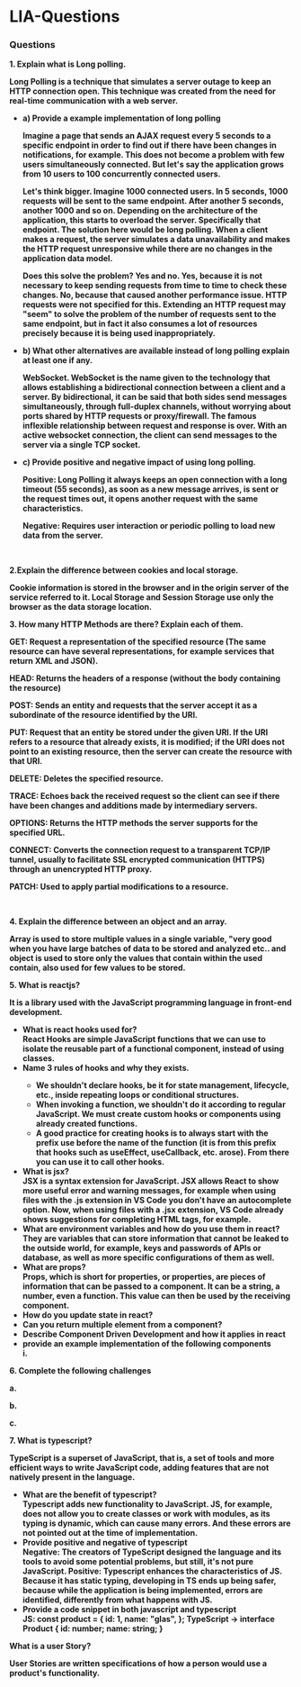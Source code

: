# LIA-Questions

### Questions

<p><strong> 1. Explain what is Long polling.<strong></p>
<p>Long Polling is a technique that simulates a server outage to keep an HTTP connection open. This technique was created from the need for real-time communication with a web server.</p>

<ul>
  <li> a) Provide a example implementation of long polling</li>
  <p> Imagine a page that sends an AJAX request every 5 seconds to a specific endpoint in order to find out if there have been changes in notifications, for example. This does not become a problem with few users simultaneously connected. But let's say the application grows from 10 users to 100 concurrently connected users.

Let's think bigger. Imagine 1000 connected users. In 5 seconds, 1000 requests will be sent to the same endpoint. After another 5 seconds, another 1000 and so on. Depending on the architecture of the application, this starts to overload the server. Specifically that endpoint. The solution here would be long polling. When a client makes a request, the server simulates a data unavailability and makes the HTTP request unresponsive while there are no changes in the application data model.

Does this solve the problem? Yes and no. Yes, because it is not necessary to keep sending requests from time to time to check these changes. No, because that caused another performance issue. HTTP requests were not specified for this. Extending an HTTP request may "seem" to solve the problem of the number of requests sent to the same endpoint, but in fact it also consumes a lot of resources precisely because it is being used inappropriately.</p>
  <li> b) What other alternatives are available instead of long polling explain at least one if any.</li>
  <p>WebSocket. WebSocket is the name given to the technology that allows establishing a bidirectional connection between a client and a server. By bidirectional, it can be said that both sides send messages simultaneously, through full-duplex channels, without worrying about ports shared by HTTP requests or proxy/firewall.
The famous inflexible relationship between request and response is over. With an active websocket connection, the client can send messages to the server via a single TCP socket.</p>
  <li> c) Provide positive and negative impact of using long polling.</li>
  <p>Positive: Long Polling it always keeps an open connection with a long timeout (55 seconds), as soon as a new message arrives, is sent or the request times out, it opens another request with the same characteristics.
  <p>Negative: Requires user interaction or periodic polling to load new data from the server.</p>
  </p>
</ul>
<br>
<p> 2.Explain the difference between cookies and local storage.</p>
Cookie information is stored in the browser and in the origin server of the service referred to it. Local Storage and Session Storage use only the browser as the data storage location.
<p>3. How many HTTP Methods are there? Explain each of them.</p>
<p>GET: Request a representation of the specified resource (The same resource can have several representations, for example services that return XML and JSON).</p>
<p>HEAD: Returns the headers of a response (without the body containing the resource)</p>
<p>POST: Sends an entity and requests that the server accept it as a subordinate of the resource identified by the URI.</p>
<p>PUT: Request that an entity be stored under the given URI. If the URI refers to a resource that already exists, it is modified; if the URI does not point to an existing resource, then the server can create the resource with that URI.</p>
<p>DELETE: Deletes the specified resource.</p>
<p>TRACE: Echoes back the received request so the client can see if there have been changes and additions made by intermediary servers.</p>
<p>OPTIONS: Returns the HTTP methods the server supports for the specified URL.</p>
<p>CONNECT: Converts the connection request to a transparent TCP/IP tunnel, usually to facilitate SSL encrypted communication (HTTPS) through an unencrypted HTTP proxy.</p>
<p>PATCH: Used to apply partial modifications to a resource.</p>
<br>
<p> 4. Explain the difference between an object and an array.</p>
Array is used to store multiple values in a single variable, "very good when you have large batches of data to be stored and analyzed etc.. and object is used to store only the values that contain within the used contain, also used for few values to be stored.</p>

<p>5. What is reactjs? </p>
It is a library used with the JavaScript programming language in front-end development.

<ul>
  <li>What is react hooks used for?</li>
  React Hooks are simple JavaScript functions that we can use to isolate the reusable part of a functional component, instead of using classes.
  <li>Name 3 rules of hooks and why they exists.</li>
    <ul>
       <li>We shouldn't declare hooks, be it for state management, lifecycle, etc., inside repeating loops or conditional structures.</li> 
       <li> When invoking a function, we shouldn't do it according to regular JavaScript. We must create custom hooks or components using already created functions.</li>
       <li> A good practice for creating hooks is to always start with the prefix use before the name of the function (it is from this prefix that hooks such as useEffect, useCallback, etc. arose). From there you can use it to call other hooks.</li>
    </ul>
  <li>What is jsx?</li> JSX is a syntax extension for JavaScript. JSX allows React to show more useful error and warning messages, for example when using files with the .js extension in VS Code you don't have an autocomplete option. Now, when using files with a .jsx extension, VS Code already shows suggestions for completing HTML tags, for example.
  <li>What are environment variables and how do you use them in react?</li>
  They are variables that can store information that cannot be leaked to the outside world, for example, keys and passwords of APIs or database, as well as more specific configurations of them as well.
  <li>What are props?</li>
 Props, which is short for properties, or properties, are pieces of information that can be passed to a component. It can be a string, a number, even a function. This value can then be used by the receiving component.
 <li>How do you update state in react?</li>
 <li>Can you return multiple element from a component?</li>
 <li>Describe Component Driven Development and how it applies in react</li>
 <li>provide an example implementation of the following components</li>
  i.
</ul> 
<p> 6. Complete the following challenges </p>
<p>a. </p>
<p>b. </p>
<p>c. </p>

<p>7. What is typescript?</p>
TypeScript is a superset of JavaScript, that is, a set of tools and more efficient ways to write JavaScript code, adding features that are not natively present in the language.
<ul>
  <li>What are the benefit of typescript?</li>
  Typescript adds new functionality to JavaScript. JS, for example, does not allow you to create classes or work with modules, as its typing is dynamic, which can cause many errors. And these errors are not pointed out at the time of implementation.
  <li>Provide positive and negative of typescript</li>
  Negative: The creators of TypeScript designed the language and its tools to avoid some potential problems, but still, it's not pure JavaScript.
  Positive: Typescript enhances the characteristics of JS. Because it has static typing, developing in TS ends up being safer, because while the application is being implemented, errors are identified, differently from what happens with JS.
  <li>Provide a code snippet in both javascript and typescript</li>
  JS: const product = {
  id:  1,
  name:  "glas",
};
  TypeScript -> interface Product {
  id: number;
  name: string;  
}
</ul>

<p>What is a user Story?</p>
User Stories are written specifications of how a person would use a product's functionality.

